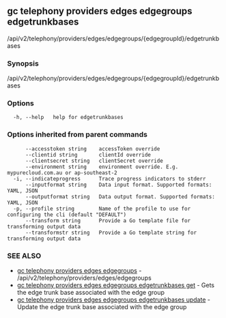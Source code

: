 ## gc telephony providers edges edgegroups edgetrunkbases

/api/v2/telephony/providers/edges/edgegroups/{edgegroupId}/edgetrunkbases

### Synopsis

/api/v2/telephony/providers/edges/edgegroups/{edgegroupId}/edgetrunkbases

### Options

```
  -h, --help   help for edgetrunkbases
```

### Options inherited from parent commands

```
      --accesstoken string    accessToken override
      --clientid string       clientId override
      --clientsecret string   clientSecret override
      --environment string    environment override. E.g. mypurecloud.com.au or ap-southeast-2
  -i, --indicateprogress      Trace progress indicators to stderr
      --inputformat string    Data input format. Supported formats: YAML, JSON
      --outputformat string   Data output format. Supported formats: YAML, JSON
  -p, --profile string        Name of the profile to use for configuring the cli (default "DEFAULT")
      --transform string      Provide a Go template file for transforming output data
      --transformstr string   Provide a Go template string for transforming output data
```

### SEE ALSO

* [gc telephony providers edges edgegroups](gc_telephony_providers_edges_edgegroups.html)	 - /api/v2/telephony/providers/edges/edgegroups
* [gc telephony providers edges edgegroups edgetrunkbases get](gc_telephony_providers_edges_edgegroups_edgetrunkbases_get.html)	 - Gets the edge trunk base associated with the edge group
* [gc telephony providers edges edgegroups edgetrunkbases update](gc_telephony_providers_edges_edgegroups_edgetrunkbases_update.html)	 - Update the edge trunk base associated with the edge group



